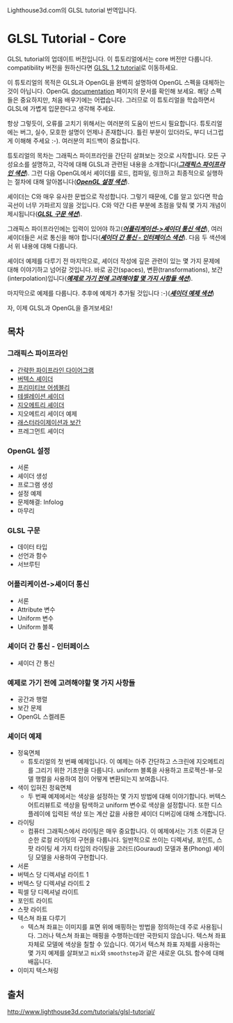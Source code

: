 Lighthouse3d.com의 GLSL tutorial 번역입니다.

# GLSL Tutorial - Core

GLSL tutorial의 업데이트 버전입니다. 이 튜토리얼에서는 core 버전만 다룹니다. compatibility 버전을 원하신다면 [GLSL 1.2 tutorial](http://www.lighthouse3d.com/tutorials/glsl-12-tutorial/)로 이동하세요.

이 튜토리얼의 목적은 GLSL과 OpenGL을 완벽히 설명하여 OpenGL 스펙을 대체하는 것이 아닙니다. OpenGL [documentation](https://www.khronos.org/registry/OpenGL/index_gl.php) 페이지의 문서를 확인해 보세요. 해당 스펙들은 중요하지만, 처음 배우기에는 어렵습니다. 그러므로 이 튜토리얼을 학습하면서 GLSL에 가볍게 입문한다고 생각해 주세요.

항상 그렇듯이, 오류를 고치기 위해서는 여러분의 도움이 반드시 필요합니다. 튜토리얼에는 버그, 실수, 모호한 설명이 언제나 존재합니다. 틀린 부분이 있더라도, 부디 너그럽게 이해해 주세요 :-). 여러분의 피드백이 중요합니다.

튜토리얼의 목차는 그래픽스 파이프라인을 간단히 살펴보는 것으로 시작합니다. 모든 구성요소를 설명하고, 각각에 대해 GLSL과 관련된 내용을 소개합니다([**_그래픽스 파이프라인 색션_**](#그래픽스-파이프라인)). 그런 다음 OpenGL에서 셰이더를 로드, 컴파일, 링크하고 최종적으로 실행하는 절차에 대해 알아봅니다([**_OpenGL 설정 색션_**](#OpenGL-설정)).

셰이더는 C와 매우 유사한 문법으로 작성합니다. 그렇기 때문에, C를 알고 있다면 학습 곡선이 너무 가파르지 않을 것입니다. C와 약간 다른 부분에 초점을 맞춰 몇 가지 개념이 제시됩니다([**_GLSL 구문 색션_**](#GLSL-구문)).

그래픽스 파이프라인에는 입력이 있어야 하고([**_어플리케이션->셰이더 통신 색션_**](#어플리케이션-셰이더-통신)), 여러 셰이더들은 서로 통신을 해야 합니다([**_셰이더 간 통신 - 인터페이스 색션_**](#셰이더-간-통신---인터페이스)).
다음 두 색션에서 위 내용에 대해 다룹니다.

셰이더 예제를 다루기 전 마지막으로, 셰이더 작성에 깊은 관련이 있는 몇 가지 문제에 대해 이야기하고 넘어갈 것입니다. 바로 공간(spaces), 변환(transformations), 보간(interpolation)입니다([**_예제로 가기 전에 고려해야할 몇 가지 사항들 색션_**](#예제로-가기-전에-고려해야할-몇-가지-사항들)).

마지막으로 예제를 다룹니다. 추후에 예제가 추가될 것입니다 :-)([**_셰이더 예제 색션_**](#셰이더-예제))

자, 이제 GLSL과 OpenGL을 즐겨보세요!

## 목차

### 그래픽스 파이프라인

- [간략한 파이프라인 다이어그램](./tutorials/01_pipeline/01_pipeline.md)
- [버텍스 셰이더](./tutorials/02_vertex_shader/02_vertex_shader.md)
- [프리미티브 어셈블리](./tutorials/03_primitive_assembly/03_primitive_assembly.md)
- [테셀레이션 셰이더](./tutorials/04_tessellation/04_tessellation.md)
- [지오메트리 셰이더](./tutorials/05_geometry_shader/05_geometry_shader.md)
- 지오메트리 세이더 예제
- [래스터라이제이션과 보간](./tutorials/06_rasterization/06_rasterization.md)
- 프레그먼트 셰이더

### OpenGL 설정

- 서론
- 셰이더 생성
- 프로그램 생성
- 설정 예제
- 문제해결: Infolog
- 마무리

### GLSL 구문

- 데이터 타입
- 선언과 함수
- 서브루틴

### 어플리케이션->셰이더 통신

- 서론
- Attribute 변수
- Uniform 변수
- Uniform 블록

### 셰이더 간 통신 - 인터페이스

- 셰이더 간 통신

### 예제로 가기 전에 고려해야할 몇 가지 사항들

- 공간과 행렬
- 보간 문제
- OpenGL 스켈레톤

### 셰이더 예제

- 정육면체
  - 튜토리얼의 첫 번째 예제입니다. 이 예제는 아주 간단하고 스크린에 지오메트리를 그리기 위한 기초만을 다룹니다. uniform 블록을 사용하고 프로젝션-뷰-모델 행렬을 사용하여 점이 어떻게 변환되는지 보여줍니다.
- 색이 입혀진 정육면체
  - 두 번째 예제에서는 색상을 설정하는 몇 가지 방법에 대해 이야기합니다. 버텍스 어트리뷰트로 색상을 탐색하고 uniform 변수로 색상을 설정합니다. 또한 디스플레이에 입력된 색상 또는 계산 값을 사용한 셰이더 디버깅에 대해 소개합니다.
- 라이팅
  - 컴퓨터 그래픽스에서 라이팅은 매우 중요합니다. 이 예제에서는 기초 이론과 단순한 로컬 라이팅의 구현을 다룹니다. 일반적으로 쓰이는 디렉셔널, 포인트, 스팟 라이팅 세 가지 타입의 라이팅을 고러드(Gouraud) 모델과 퐁(Phong) 셰이딩 모델을 사용하여 구현합니다.
- 서론
- 버텍스 당 디렉셔널 라이트 1
- 버텍스 당 디렉셔널 라이트 2
- 픽셀 당 디렉셔널 라이트
- 포인트 라이트
- 스팟 라이트
- 텍스쳐 좌표 다루기
  - 텍스쳐 좌표는 이미지를 표면 위에 매핑하는 방법을 정의하는데 주로 사용됩니다. 그러나 텍스쳐 좌표는 매핑을 수행하는데만 국한되지 않습니다. 텍스쳐 좌표 자체로 모델에 색상을 칠할 수 있습니다. 여기서 텍스쳐 좌표 자체를 사용하는 몇 가지 예제를 살펴보고 `mix`와 `smoothstep`과 같은 새로운 GLSL 함수에 대해 배웁니다.
- 이미지 텍스쳐링

## 출처

http://www.lighthouse3d.com/tutorials/glsl-tutorial/
